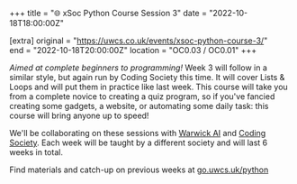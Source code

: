 +++
title = "🌐 xSoc Python Course Session 3"
date = "2022-10-18T18:00:00Z"

[extra]
original = "https://uwcs.co.uk/events/xsoc-python-course-3/"    
end = "2022-10-18T20:00:00Z"
location = "OC0.03 / OC0.01"
+++

*Aimed at complete beginners to programming!*  Week 3 will follow in a similar style, but again run by Coding Society this time. It will cover Lists & Loops and will put them in practice like last week. This course will take you from a complete novice to creating a quiz program, so if you've fancied creating some gadgets, a website, or automating some daily task: this course will bring anyone up to speed!

We'll be collaborating on these sessions with [Warwick AI](https://warwick.ai/) and [Coding Society](https://www.warwickcodingsociety.com/). Each week will be taught by a different society and will last 6 weeks in total.

Find materials and catch-up on previous weeks at [go.uwcs.uk/python](https://go.uwcs.uk/python)
